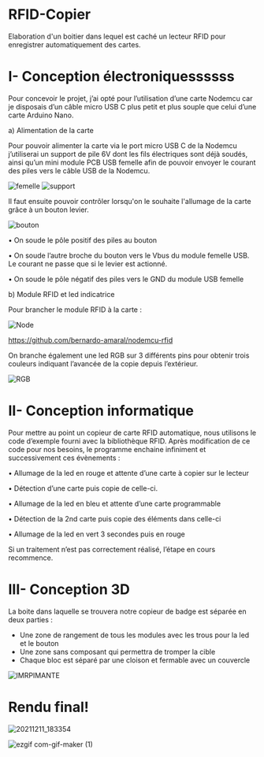# RFID-Copier
Elaboration d'un boitier dans lequel est caché un lecteur RFID pour enregistrer automatiquement des cartes.


# I-	Conception électroniquessssss 


Pour concevoir le projet, j’ai opté pour l’utilisation d’une carte Nodemcu car je disposais d’un câble micro USB C plus petit et plus souple que celui d’une carte Arduino Nano.


a)	Alimentation de la carte


Pour pouvoir alimenter la carte via le port micro USB C de la Nodemcu j’utiliserai un support de pile 6V dont les fils électriques sont déjà soudés, ainsi qu’un mini module PCB USB femelle afin de pouvoir envoyer le courant des piles vers le câble USB de la Nodemcu.

  ![femelle](https://user-images.githubusercontent.com/92324336/146688033-2be75e49-b003-46c4-baf3-f88e375bb0e5.jpg)   ![support](https://user-images.githubusercontent.com/92324336/146688065-9ee2e1ac-fd64-4ab7-bf0a-6f4c64606a59.jpg)  



 


Il faut ensuite pouvoir contrôler lorsqu'on le souhaite l'allumage de la carte grâce à un bouton levier. 
                             
![bouton](https://user-images.githubusercontent.com/92324336/146691155-1fd6810b-bc60-4d89-8d2e-17d0e8796d46.png)



•	On soude le pôle positif des piles au bouton

•	On soude l’autre broche du bouton vers le Vbus du module femelle USB. Le courant ne passe que si le levier est actionné.

•	On soude le pôle négatif des piles vers le GND du module USB femelle


b)	Module RFID et led indicatrice


Pour brancher le module RFID à la carte :

 ![Node](https://user-images.githubusercontent.com/92324336/146691266-ae3609b8-8e0a-4d49-b65d-4e3708bf275e.png)

https://github.com/bernardo-amaral/nodemcu-rfid

On branche également une led RGB sur 3 différents pins pour obtenir trois couleurs indiquant l’avancée de la copie depuis l’extérieur.
 
![RGB](https://user-images.githubusercontent.com/92324336/146691283-8b3b05c3-f295-477b-adbe-c1c8952166c2.jpg)

# II-	Conception informatique


Pour mettre au point un copieur de carte RFID automatique, nous utilisons le code d’exemple fourni avec la bibliothèque RFID.
Après modification de ce code pour nos besoins, le programme enchaine infiniment et successivement ces évènements :

•	Allumage de la led en rouge et attente d’une carte à copier sur le lecteur

•	Détection d’une carte puis copie de celle-ci.

•	Allumage de la led en bleu et attente d’une carte programmable

•	Détection de la 2nd carte puis copie des éléments dans celle-ci

•	Allumage de la led en vert 3 secondes puis en rouge 

Si un traitement n’est pas correctement réalisé, l’étape en cours recommence.



# III-	Conception 3D


La boite dans laquelle se trouvera notre copieur de badge est séparée en deux parties :
-	Une zone de rangement de tous les modules avec les trous pour la led et le bouton
-	Une zone sans composant qui permettra de tromper la cible
-	Chaque bloc est séparé par une cloison et fermable avec un couvercle

![IMRPIMANTE](https://user-images.githubusercontent.com/92324336/146691290-49cc0106-2397-4397-b905-647404c3f901.png)

 

# Rendu final!

![20211211_183354](https://user-images.githubusercontent.com/92324336/146691714-1b6b41a2-49d6-4e5d-b70b-2685f8200160.jpg)


![ezgif com-gif-maker (1)](https://user-images.githubusercontent.com/92324336/146691466-67b8a1af-acb9-4eb3-a965-051acef23675.gif)






